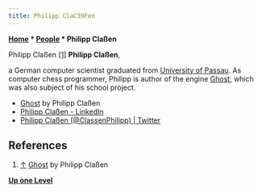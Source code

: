 ```yaml
---
title: Philipp ClaC39Fen
---
```

**[Home](Home "Home") \* [People](People "People") \* Philipp Claßen**



 [](http://www.ghostchess.de/) Philipp Claßen <a id="cite-note-1" href="#cite-ref-1">[1]</a> 
**Philipp Claßen**,  

a German computer scientist graduated from [University of Passau](https://en.wikipedia.org/wiki/University_of_Passau). As computer chess programmer, Philipp is author of the engine [Ghost](Ghost "Ghost"), which was also subject of his school project. 






* [Ghost](http://www.ghostchess.de/) by Philipp Claßen
* [Philipp Claßen - LinkedIn](https://www.linkedin.com/in/philipp-cla%C3%9Fen-17105b48/)
* [Philipp Claßen (@ClassenPhilipp) | Twitter](https://twitter.com/classenphilipp)


## References


1. <a id="cite-ref-1" href="#cite-note-1">↑</a> [Ghost](http://www.ghostchess.de/) by Philipp Claßen

**[Up one Level](People "People")**







 
